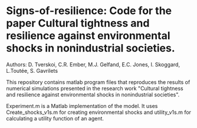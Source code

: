 # Signs-of-resilience: Code for the paper Cultural tightness and resilience against environmental shocks in nonindustrial societies. 
Authors: D. Tverskoi, C.R. Ember, M.J. Gelfand, E.C. Jones, I. Skoggard, L.Toutée, S. Gavrilets

This repository contains matlab program files that reproduces the results of numerical simulations presented in the research work "Cultural tightness and resilience against environmental shocks in nonindustrial societies".

Experiment.m is a Matlab implementation of the model. It uses Create_shocks_v1s.m for creating environmental shocks and utility_v1s.m for calculating a utility function of an agent.
